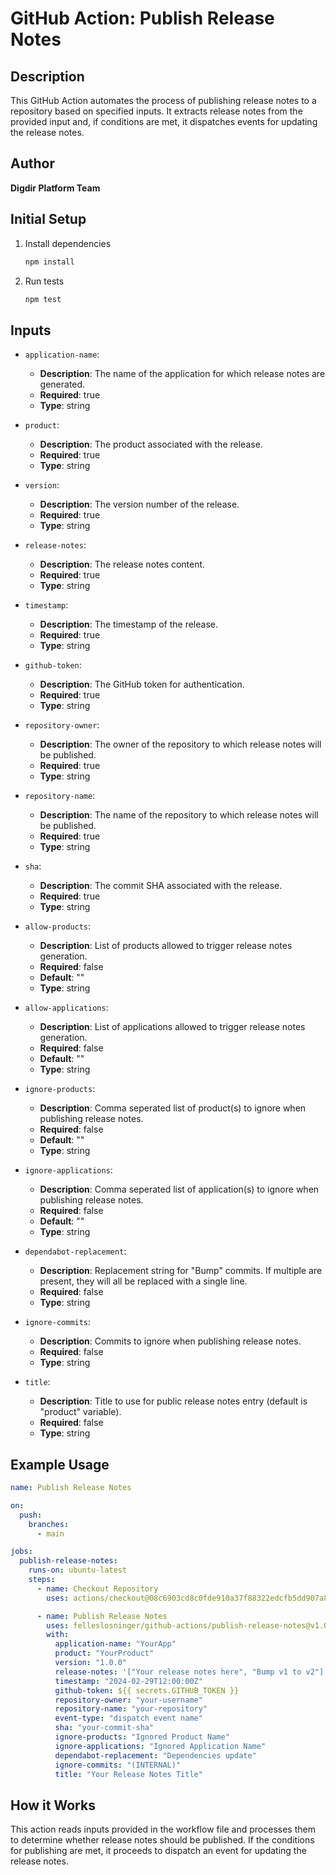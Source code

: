 # GitHub Action: Publish Release Notes

## Description

This GitHub Action automates the process of publishing release notes to a
repository based on specified inputs. It extracts release notes from the
provided input and, if conditions are met, it dispatches events for updating the
release notes.

## Author

**Digdir Platform Team**

## Initial Setup

1. Install dependencies

   ```bash
   npm install
   ```

1. Run tests

   ```bash
   npm test
   ```

## Inputs

- `application-name`:

  - **Description**: The name of the application for which release notes are
    generated.
  - **Required**: true
  - **Type**: string

- `product`:

  - **Description**: The product associated with the release.
  - **Required**: true
  - **Type**: string

- `version`:

  - **Description**: The version number of the release.
  - **Required**: true
  - **Type**: string

- `release-notes`:

  - **Description**: The release notes content.
  - **Required**: true
  - **Type**: string

- `timestamp`:

  - **Description**: The timestamp of the release.
  - **Required**: true
  - **Type**: string

- `github-token`:

  - **Description**: The GitHub token for authentication.
  - **Required**: true
  - **Type**: string

- `repository-owner`:

  - **Description**: The owner of the repository to which release notes will be
    published.
  - **Required**: true
  - **Type**: string

- `repository-name`:

  - **Description**: The name of the repository to which release notes will be
    published.
  - **Required**: true
  - **Type**: string

- `sha`:

  - **Description**: The commit SHA associated with the release.
  - **Required**: true
  - **Type**: string

- `allow-products`:

  - **Description**: List of products allowed to trigger release notes
    generation.
  - **Required**: false
  - **Default**: ""
  - **Type**: string

- `allow-applications`:

  - **Description**: List of applications allowed to trigger release notes
    generation.
  - **Required**: false
  - **Default**: ""
  - **Type**: string

- `ignore-products`:

  - **Description**: Comma seperated list of product(s) to ignore when
    publishing release notes.
  - **Required**: false
  - **Default**: ""
  - **Type**: string

- `ignore-applications`:

  - **Description**: Comma seperated list of application(s) to ignore when
    publishing release notes.
  - **Required**: false
  - **Default**: ""
  - **Type**: string

- `dependabot-replacement`:

  - **Description**: Replacement string for "Bump" commits. If multiple are
    present, they will all be replaced with a single line.
  - **Required**: false
  - **Type**: string

- `ignore-commits`:

  - **Description**: Commits to ignore when publishing release notes.
  - **Required**: false
  - **Type**: string

- `title`:

  - **Description**: Title to use for public release notes entry (default is
    "product" variable).
  - **Required**: false
  - **Type**: string

## Example Usage

```yaml
name: Publish Release Notes

on:
  push:
    branches:
      - main

jobs:
  publish-release-notes:
    runs-on: ubuntu-latest
    steps:
      - name: Checkout Repository
        uses: actions/checkout@08c6903cd8c0fde910a37f88322edcfb5dd907a8 # pin@v5.0.0

      - name: Publish Release Notes
        uses: felleslosninger/github-actions/publish-release-notes@v1.0.0
        with:
          application-name: "YourApp"
          product: "YourProduct"
          version: "1.0.0"
          release-notes: '["Your release notes here", "Bump v1 to v2"]'
          timestamp: "2024-02-29T12:00:00Z"
          github-token: ${{ secrets.GITHUB_TOKEN }}
          repository-owner: "your-username"
          repository-name: "your-repository"
          event-type: "dispatch event name"
          sha: "your-commit-sha"
          ignore-products: "Ignored Product Name"
          ignore-applications: "Ignored Application Name"
          dependabot-replacement: "Dependencies update"
          ignore-commits: "(INTERNAL)"
          title: "Your Release Notes Title"
```

## How it Works

This action reads inputs provided in the workflow file and processes them to
determine whether release notes should be published. If the conditions for
publishing are met, it proceeds to dispatch an event for updating the release
notes.
